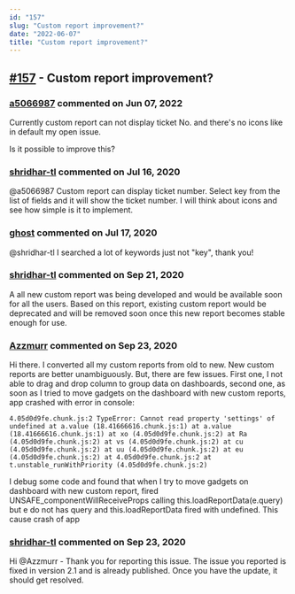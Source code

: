 ```yaml
---
id: "157"
slug: "Custom report improvement?"
date: "2022-06-07"
title: "Custom report improvement?"
---
```



## [#157](https://github.com/shridhar-tl/jira-assistant/issues/157) - Custom report improvement?

### [a5066987](https://github.com/a5066987) commented on Jun 07, 2022

Currently custom report can not display ticket No. and there's no icons like in default my open issue. 

Is it possible to improve this?

### [shridhar-tl](https://github.com/shridhar-tl) commented on Jul 16, 2020

@a5066987 Custom report can display ticket number. Select key from the list of fields and it will show the ticket number. I will think about icons and see how simple is it to implement.

### [ghost](https://github.com/ghost) commented on Jul 17, 2020

@shridhar-tl  I searched a lot of keywords just not "key", thank you!

### [shridhar-tl](https://github.com/shridhar-tl) commented on Sep 21, 2020

A all new custom report was being developed and would be available soon for all the users. Based on this report, existing custom report would be deprecated and will be removed soon once this new report becomes stable enough for use.

### [Azzmurr](https://github.com/Azzmurr) commented on Sep 23, 2020

Hi there. I converted all my custom reports from old to new.  New custom reports are better unambiguously. But, there are few issues. First one, I not able to drag and drop column to group data on dashboards, second one, as soon as I tried to move gadgets on the dashboard with new custom reports, app crashed with error in console:

`
4.05d0d9fe.chunk.js:2 TypeError: Cannot read property 'settings' of undefined
    at a.value (18.41666616.chunk.js:1)
    at a.value (18.41666616.chunk.js:1)
    at xo (4.05d0d9fe.chunk.js:2)
    at Ra (4.05d0d9fe.chunk.js:2)
    at vs (4.05d0d9fe.chunk.js:2)
    at cu (4.05d0d9fe.chunk.js:2)
    at uu (4.05d0d9fe.chunk.js:2)
    at eu (4.05d0d9fe.chunk.js:2)
    at 4.05d0d9fe.chunk.js:2
    at t.unstable_runWithPriority (4.05d0d9fe.chunk.js:2)
`

I debug some code and found that when I try to move gadgets on dashboard with new custom report, fired 
 UNSAFE_componentWillReceiveProps calling this.loadReportData(e.query) but e do not has query and this.loadReportData fired with undefined. This cause crash of app

### [shridhar-tl](https://github.com/shridhar-tl) commented on Sep 23, 2020

Hi @Azzmurr - Thank you for reporting this issue. The issue you reported is fixed in version 2.1 and is already published. Once you have the update, it should get resolved.
